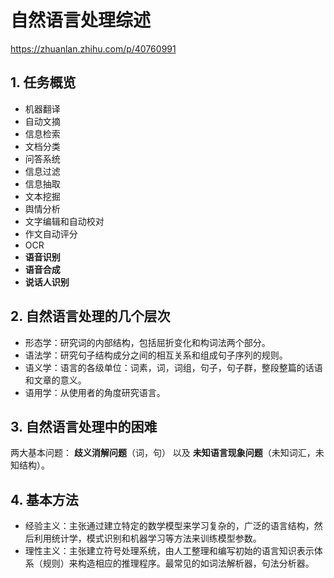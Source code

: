 # 自然语言处理综述

https://zhuanlan.zhihu.com/p/40760991

## 1. 任务概览

- 机器翻译
- 自动文摘
- 信息检索
- 文档分类
- 问答系统
- 信息过滤
- 信息抽取
- 文本挖掘
- 舆情分析
- 文字编辑和自动校对
- 作文自动评分
- OCR
- **语音识别**
- **语音合成**
- **说话人识别**

## 2. 自然语言处理的几个层次

- 形态学：研究词的内部结构，包括屈折变化和构词法两个部分。
- 语法学：研究句子结构成分之间的相互关系和组成句子序列的规则。
- 语义学：语言的各级单位：词素，词，词组，句子，句子群，整段整篇的话语和文章的意义。
- 语用学：从使用者的角度研究语言。

## 3. 自然语言处理中的困难

两大基本问题： **歧义消解问题**（词，句） 以及 **未知语言现象问题**（未知词汇，未知结构）。

## 4. 基本方法

- 经验主义：主张通过建立特定的数学模型来学习复杂的，广泛的语言结构，然后利用统计学，模式识别和机器学习等方法来训练模型参数。
- 理性主义：主张建立符号处理系统，由人工整理和编写初始的语言知识表示体系（规则）来构造相应的推理程序。最常见的如词法解析器，句法分析器。

